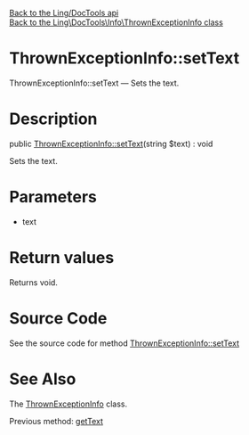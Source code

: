 [Back to the Ling/DocTools api](https://github.com/lingtalfi/DocTools/blob/master/doc/api/Ling/DocTools.md)<br>
[Back to the Ling\DocTools\Info\ThrownExceptionInfo class](https://github.com/lingtalfi/DocTools/blob/master/doc/api/Ling/DocTools/Info/ThrownExceptionInfo.md)


ThrownExceptionInfo::setText
================



ThrownExceptionInfo::setText — Sets the text.




Description
================


public [ThrownExceptionInfo::setText](https://github.com/lingtalfi/DocTools/blob/master/doc/api/Ling/DocTools/Info/ThrownExceptionInfo/setText.md)(string $text) : void




Sets the text.




Parameters
================


- text

    


Return values
================

Returns void.








Source Code
===========
See the source code for method [ThrownExceptionInfo::setText](/blob/master/Info/ThrownExceptionInfo.php#L129-L132)


See Also
================

The [ThrownExceptionInfo](https://github.com/lingtalfi/DocTools/blob/master/doc/api/Ling/DocTools/Info/ThrownExceptionInfo.md) class.

Previous method: [getText](https://github.com/lingtalfi/DocTools/blob/master/doc/api/Ling/DocTools/Info/ThrownExceptionInfo/getText.md)<br>

